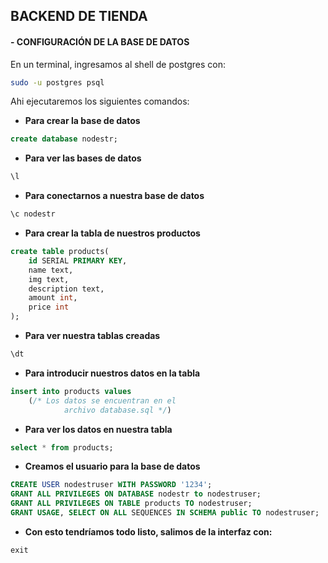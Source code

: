 ## BACKEND DE TIENDA

#### - CONFIGURACIÓN DE LA BASE DE DATOS

En un terminal, ingresamos al shell de postgres con:
```bash
sudo -u postgres psql
```
Ahi ejecutaremos los siguientes comandos:

- **Para crear la base de datos**

```SQL
create database nodestr;
```

- **Para ver las bases de datos**

```SQL
\l
```

- **Para conectarnos a nuestra base de datos**

```SQL
\c nodestr
```

- **Para crear la tabla de nuestros productos**

```SQL
create table products(
    id SERIAL PRIMARY KEY,
    name text,
    img text,
    description text,
    amount int,
    price int
);
```

- **Para ver nuestra tablas creadas**

```SQL
\dt
```

- **Para introducir nuestros datos en la tabla**

```SQL
insert into products values 
    (/* Los datos se encuentran en el 
            archivo database.sql */)
```

- **Para ver los datos en nuestra tabla**

```SQL
select * from products;
```

- **Creamos el usuario para la base de datos**

```SQL
CREATE USER nodestruser WITH PASSWORD '1234';
GRANT ALL PRIVILEGES ON DATABASE nodestr to nodestruser;
GRANT ALL PRIVILEGES ON TABLE products TO nodestruser;
GRANT USAGE, SELECT ON ALL SEQUENCES IN SCHEMA public TO nodestruser; 
```

- **Con esto tendríamos todo listo, salimos de la interfaz con:**

```SQL
exit
```



